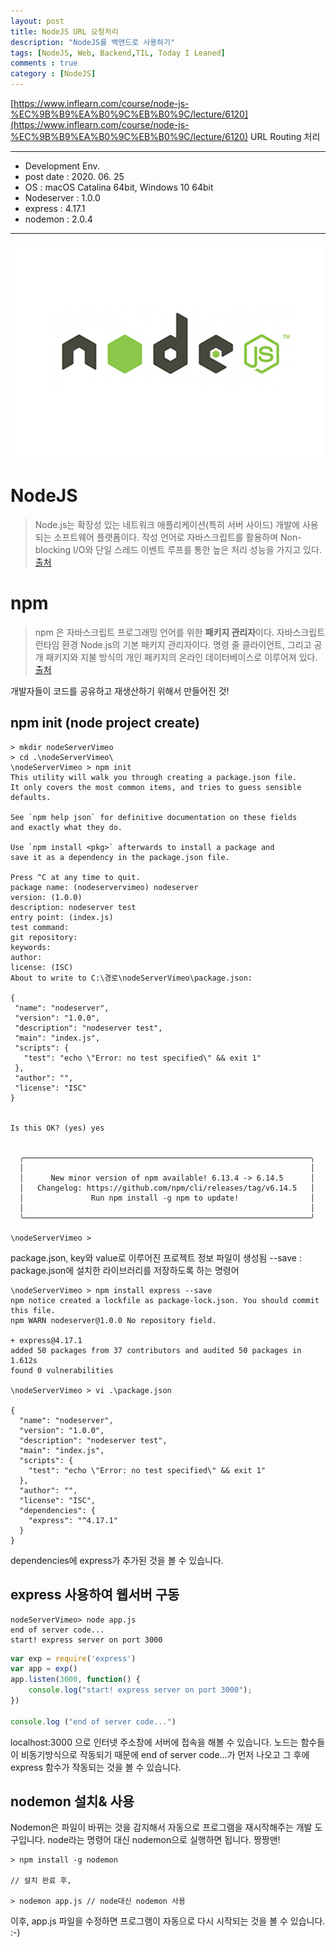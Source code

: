```yaml
---
layout: post
title: NodeJS URL 요청처리
description: "NodeJS를 백앤드로 사용하기"
tags: [NodeJS, Web, Backend,TIL, Today I Leaned]
comments : true
category : [NodeJS]
---
```



[https://www.inflearn.com/course/node-js-%EC%9B%B9%EA%B0%9C%EB%B0%9C/lecture/6120](https://www.inflearn.com/course/node-js-%EC%9B%B9%EA%B0%9C%EB%B0%9C/lecture/6120)
URL Routing 처리

<p></p>
<p></p>
<p></p>
<p></p>
<p></p>

---
* Development Env.
* post date : 2020. 06. 25
* OS : macOS Catalina 64bit, Windows 10 64bit
* Nodeserver : 1.0.0
* express : 4.17.1
* nodemon : 2.0.4
---

![nodejs_logo](/post/images/nodejs_logo.jpg)
# NodeJS


> Node.js는 확장성 있는 네트워크 애플리케이션(특히 서버 사이드) 개발에 사용되는 소프트웨어 플랫폼이다. 작성 언어로 자바스크립트를 활용하며 Non-blocking I/O와 단일 스레드 이벤트 루프를 통한 높은 처리 성능을 가지고 있다.
[출처](https://ko.wikipedia.org/wiki/Node.js)

# npm

> npm 은 자바스크립트 프로그래밍 언어를 위한 <strong>패키지 관리자</strong>이다. 자바스크립트 런타임 환경 Node.js의 기본 패키지 관리자이다. 명령 줄 클라이언트, 그리고 공개 패키지와 지불 방식의 개인 패키지의 온라인 데이터베이스로 이루어져 있다. [출처](https://ko.wikipedia.org/wiki/Npm_(%EC%86%8C%ED%94%84%ED%8A%B8%EC%9B%A8%EC%96%B4))

개발자들이 코드를 공유하고 재생산하기 위해서 만들어진 것!

 
 ## npm init (node project create)

 ```
 > mkdir nodeServerVimeo
 > cd .\nodeServerVimeo\
 \nodeServerVimeo > npm init
This utility will walk you through creating a package.json file.
It only covers the most common items, and tries to guess sensible defaults.

See `npm help json` for definitive documentation on these fields
and exactly what they do.

Use `npm install <pkg>` afterwards to install a package and
save it as a dependency in the package.json file.

Press ^C at any time to quit.
package name: (nodeservervimeo) nodeserver
version: (1.0.0)
description: nodeserver test
entry point: (index.js)
test command:
git repository:
keywords:
author:
license: (ISC)
About to write to C:\경로\nodeServerVimeo\package.json:

{
  "name": "nodeserver",
  "version": "1.0.0",
  "description": "nodeserver test",
  "main": "index.js",
  "scripts": {
    "test": "echo \"Error: no test specified\" && exit 1"
  },
  "author": "",
  "license": "ISC"
}


Is this OK? (yes) yes


   ╭────────────────────────────────────────────────────────────────╮
   │                                                                │
   │      New minor version of npm available! 6.13.4 -> 6.14.5      │
   │   Changelog: https://github.com/npm/cli/releases/tag/v6.14.5   │
   │               Run npm install -g npm to update!                │
   │                                                                │
   ╰────────────────────────────────────────────────────────────────╯

 \nodeServerVimeo >
```

package.json, key와 value로 이루어진 프로젝트 정보 파일이 생성됨
--save : package.json에 설치한 라이브러리를 저장하도록 하는 명령어

```
\nodeServerVimeo > npm install express --save
npm notice created a lockfile as package-lock.json. You should commit this file.
npm WARN nodeserver@1.0.0 No repository field.

+ express@4.17.1
added 50 packages from 37 contributors and audited 50 packages in 1.612s
found 0 vulnerabilities

\nodeServerVimeo > vi .\package.json

{
  "name": "nodeserver",
  "version": "1.0.0",
  "description": "nodeserver test",
  "main": "index.js",
  "scripts": {
    "test": "echo \"Error: no test specified\" && exit 1"
  },
  "author": "",
  "license": "ISC",
  "dependencies": {
    "express": "^4.17.1"
  }
}
```

dependencies에 express가 추가된 것을 볼 수 있습니다.

## express 사용하여 웹서버 구동

```
nodeServerVimeo> node app.js
end of server code...
start! express server on port 3000
```

```js
var exp = require('express')
var app = exp()
app.listen(3000, function() {
    console.log("start! express server on port 3000");
})

console.log ("end of server code...")
```

localhost:3000 으로 인터넷 주소창에 서버에 접속을 해볼 수 있습니다. 노드는 함수들이 비동기방식으로 작동되기 때문에 end of server code...가 먼저 나오고 그 후에 express 함수가 작동되는 것을 볼 수 있습니다.


## nodemon 설치& 사용

Nodemon은 파일이 바뀌는 것을 감지해서 자동으로 프로그램을 재시작해주는 개발 도구입니다. node라는 명령어 대신 nodemon으로 실행하면 됩니다. 짱짱맨!

```
> npm install -g nodemon

// 설치 완료 후,

> nodemon app.js // node대신 nodemon 사용
```

 이후, app.js 파일을 수정하면 프로그램이 자동으로 다시 시작되는 것을 볼 수 있습니다. :-)